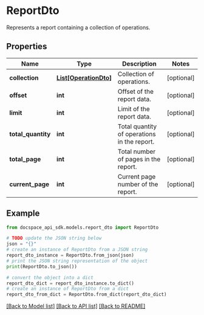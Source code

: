 # ReportDto
Represents a report containing a collection of operations.

## Properties

Name | Type | Description | Notes
------------ | ------------- | ------------- | -------------
**collection** | [**List[OperationDto]**](OperationDto.md) | Collection of operations. | [optional] 
**offset** | **int** | Offset of the report data. | [optional] 
**limit** | **int** | Limit of the report data. | [optional] 
**total_quantity** | **int** | Total quantity of operations in the report. | [optional] 
**total_page** | **int** | Total number of pages in the report. | [optional] 
**current_page** | **int** | Current page number of the report. | [optional] 

## Example

```python
from docspace_api_sdk.models.report_dto import ReportDto

# TODO update the JSON string below
json = "{}"
# create an instance of ReportDto from a JSON string
report_dto_instance = ReportDto.from_json(json)
# print the JSON string representation of the object
print(ReportDto.to_json())

# convert the object into a dict
report_dto_dict = report_dto_instance.to_dict()
# create an instance of ReportDto from a dict
report_dto_from_dict = ReportDto.from_dict(report_dto_dict)
```
[[Back to Model list]](../README.md#documentation-for-models) [[Back to API list]](../README.md#documentation-for-api-endpoints) [[Back to README]](../README.md)


